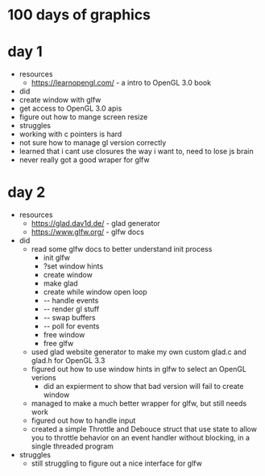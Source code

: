# 100 days of graphics

# day 1
* resources
  * https://learnopengl.com/ - a intro to OpenGL 3.0 book
* did
 * create window with glfw
 * get access to OpenGL 3.0 apis
 * figure out how to mange screen resize
* struggles
 * working with c pointers is hard
 * not sure how to manage gl version correctly
 * learned that i cant use closures the way i want to, need to lose js brain
 * never really got a good wraper for glfw

# day 2
* resources
  * https://glad.dav1d.de/ - glad generator
  * https://www.glfw.org/ - glfw docs
* did
  * read some glfw docs to better understand init process
    * init glfw
    * ?set window hints
    * create window
    * make glad
    * create while window open loop
    * -- handle events
    * -- render gl stuff
    * -- swap buffers
    * -- poll for events
    * free window
    * free glfw
  * used glad website generator to make my own custom glad.c and glad.h for
    OpenGL 3.3
  * figured out how to use window hints in glfw to select an OpenGL verions
    * did an expierment to show that bad version will fail to create window
  * managed to make a much better wrapper for glfw, but still needs work
  * figured out how to handle input
  * created a simple Throttle and Debouce struct that use state to allow you to
    throttle behavior on an event handler without blocking, in a single threaded
    program
* struggles
  * still struggling to figure out a nice interface for glfw
